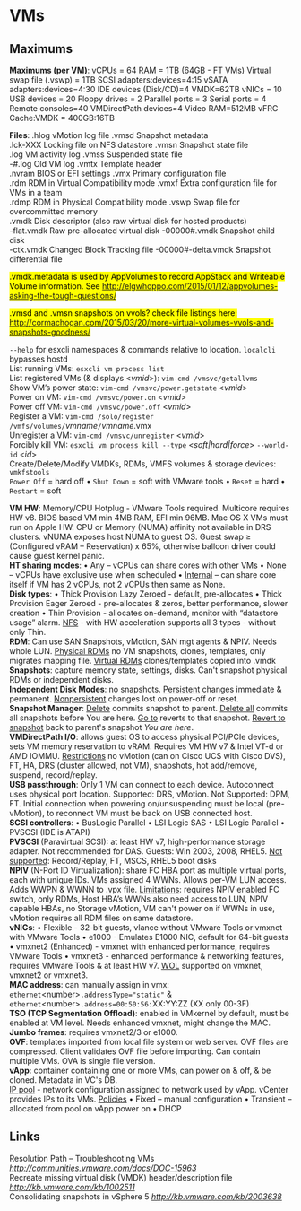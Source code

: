 <!---
https://github.com/forbesguthrie/vReferenceCards
Reference card for Data Center Virtualization 6.0
05_vms.md
-->

# VMs
<div class="section">

## Maximums  
**Maximums (per VM)**: vCPUs = 64 RAM = 1TB (64GB - FT VMs) Virtual swap
file (.vswp) = 1TB
SCSI adapters:devices=4:15 vSATA adapters:devices=4:30 IDE devices
(Disk/CD)=4 VMDK=62TB
vNICs = 10 USB devices = 20 Floppy drives = 2 Parallel ports = 3 Serial
ports = 4
Remote consoles=40 VMDirectPath devices=4 Video RAM=512MB vFRC
Cache:VMDK = 400GB:16TB

**Files**: <file>.hlog</file> vMotion log file <file>.vmsd</file> Snapshot metadata  
<file>.lck-XXX</file> Locking file on NFS datastore <file>.vmsn</file> Snapshot state file  
<file>.log</file> VM activity log <file>.vmss</file> Suspended state file  
<file>-\#.log</file> Old VM log <file>.vmtx</file> Template header  
<file>.nvram</file> BIOS or EFI settings <file>.vmx</file> Primary configuration file  
<file>.rdm</file> RDM in Virtual Compatibility mode <file>.vmxf</file> Extra configuration file
for VMs in a team  
<file>.rdmp</file> RDM in Physical Compatibility mode <file>.vswp</file> Swap file for
overcommitted memory  
<file>.vmdk</file> Disk descriptor (also raw virtual disk for hosted products)  
<file>-flat.vmdk</file> Raw pre-allocated virtual disk <file>-00000\#.vmdk</file> Snapshot child
disk  
<file>-ctk.vmdk</file> Changed Block Tracking file <file>-00000\#-delta.vmdk</file> Snapshot
differential file  

<mark>.vmdk.metadata is used by AppVolumes to record AppStack and Writeable Volume information. See http://elgwhoppo.com/2015/01/12/appvolumes-asking-the-tough-questions/ </mark>

<mark>.vmsd and .vmsn snapshots on vvols? check file listings here: http://cormachogan.com/2015/03/20/more-virtual-volumes-vvols-and-snapshots-goodness/</mark>

`--help` for esxcli namespaces & commands relative to location. `localcli`
bypasses hostd  
List running VMs: `esxcli vm process list`  
List registered VMs (& displays \<*vmid*\>): `vim-cmd /vmsvc/getallvms`  
Show VM’s power state: `vim-cmd /vmsvc/power.getstate` \<*vmid*\>  
Power on VM: `vim-cmd /vmsvc/power.on` \<*vmid*\>  
Power off VM: `vim-cmd /vmsvc/power.off` \<*vmid*\>  
Register a VM: `vim-cmd /solo/register
/vmfs/volumes/`*vmname*`/`*vmname*.vmx  
Unregister a VM: `vim-cmd /vmsvc/unregister` \<*vmid*\>  
Forcibly kill VM: `esxcli vm process kill --type`
\<*soft|hard|force*\> `--world-id` \<*id*\>  
Create/Delete/Modify VMDKs, RDMs, VMFS volumes & storage devices:
`vmkfstools`  
`Power Off` = hard off • `Shut Down` = soft with VMware tools • `Reset` = hard
• `Restart` = soft

**VM HW**: Memory/CPU Hotplug - VMware Tools required. Multicore
requires HW v8. BIOS based VM min 4MB RAM, EFI min 96MB. Mac OS X VMs
must run on Apple HW. CPU or Memory (NUMA) affinity not available in DRS
clusters. vNUMA exposes host NUMA to guest OS. Guest swap ≥ (Configured
vRAM – Reservation) x 65%, otherwise balloon driver could cause guest
kernel panic.  
**HT sharing modes**: • Any – vCPUs can share cores with other VMs •
None – vCPUs have exclusive use when scheduled • <u>Internal</u> – can share
core itself if VM has 2 vCPUs, not 2 vCPUs then same as None.  
**Disk types**: • Thick Provision Lazy Zeroed - default, pre-allocates •
Thick Provision Eager Zeroed - pre-allocates & zeros, better
performance, slower creation • Thin Provision - allocates on-demand,
monitor with “datastore usage” alarm. <u>NFS</u> - with HW acceleration
supports all 3 types - without only Thin.  
**RDM**: Can use SAN Snapshots, vMotion, SAN mgt agents & NPIV. Needs
whole LUN. <u>Physical RDMs</u> no VM snapshots, clones, templates, only
migrates mapping file. <u>Virtual RDMs</u> clones/templates copied into .vmdk  
**Snapshots**: capture memory state, settings, disks. Can't snapshot
physical RDMs or independent disks.  
**Independent Disk Modes**: no snapshots. <u>Persistent</u> changes immediate
& permanent. <u>Nonpersistent</u> changes lost on power-off or reset.  
**Snapshot Manager**: <u>Delete</u> commits snapshot to parent. <u>Delete all</u>
commits all snapshots before You are here. <u>Go to</u> reverts to that
snapshot. <u>Revert to snapshot</u> back to parent's snapshot *You are here*.  
**VMDirectPath I/O**: allows guest OS to access physical PCI/PCIe
devices, sets VM memory reservation to vRAM. Requires VM HW v7 & Intel
VT-d or AMD IOMMU. <u>Restrictions</u> no vMotion (can on Cisco UCS with
Cisco DVS), FT, HA, DRS (cluster allowed, not VM), snapshots, hot
add/remove, suspend, record/replay.  
**USB passthrough**: Only 1 VM can connect to each device. Autoconnect
uses physical port location. Supported: DRS, vMotion. Not Supported:
DPM, FT. Initial connection when powering on/unsuspending must be local
(pre-vMotion), to reconnect VM must be back on USB connected host.  
**SCSI controllers**: • BusLogic Parallel • LSI Logic SAS • LSI Logic
Parallel • PVSCSI (IDE is ATAPI)  
**PVSCSI** (Paravirtual SCSI): at least HW v7, high-performance storage
adapter. Not recommended for DAS. Guests: Win 2003, 2008, RHEL5. <u>Not
supported</u>: Record/Replay, FT, MSCS, RHEL5 boot disks  
**NPIV** (N-Port ID Virtualization): share FC HBA port as multiple
virtual ports, each with unique IDs. VMs assigned 4 WWNs. Allows per-VM
LUN access. Adds WWPN & WWNN to <file>.vpx</file> file. <u>Limitations</u>: requires NPIV
enabled FC switch, only RDMs, Host HBA’s WWNs also need access to LUN,
NPIV capable HBAs, no Storage vMotion, VM can't power on if WWNs in use,
vMotion requires all RDM files on same datastore.  
**vNICs**: • Flexible - 32-bit guests, vlance without VMware Tools or
vmxnet with VMware Tools • e1000 - Emulates E1000 NIC, default for
64-bit guests • vmxnet2 (Enhanced) - vmxnet with enhanced performance,
requires VMware Tools • vmxnet3 - enhanced performance & networking
features, requires VMware Tools & at least HW v7. <u>WOL</u> supported on
vmxnet, vmxnet2 or vmxnet3.  
**MAC address**: can manually assign in vmx:
`ethernet`\<number\>`.addressType="static"` &
`ethernet`\<number\>`.address=00:50:56:`XX:YY:ZZ (XX only 00-3F)  
**TSO (TCP Segmentation Offload)**: enabled in VMkernel by default, must
be enabled at VM level. Needs enhanced vmxnet, might change the MAC.
**Jumbo frames**: requires vmxnet2/3 or e1000.  
**OVF**: templates imported from local file system or web server. OVF
files are compressed. Client validates OVF file before importing. Can
contain multiple VMs. OVA is single file version.  
**vApp**: container containing one or more VMs, can power on & off, & be
cloned. Metadata in VC's DB.  
<u>IP pool</u> - network configuration assigned to network used by vApp.
vCenter provides IPs to its VMs. <u>Policies</u> • Fixed – manual
configuration • Transient – allocated from pool on vApp power on • DHCP

## Links  
Resolution Path – Troubleshooting VMs
*http://communities.vmware.com/docs/DOC-15963*  
Recreate missing virtual disk (VMDK) header/description file
*http://kb.vmware.com/kb/1002511*  
Consolidating snapshots in vSphere 5 *http://kb.vmware.com/kb/2003638*
</div>


